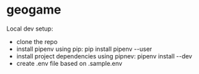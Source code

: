 # geogame


Local dev setup:

 - clone the repo
 - install pipenv using pip: pip install pipenv --user
 - install project dependencies using pipnev: pipenv install --dev
 - create .env file based on .sample.env